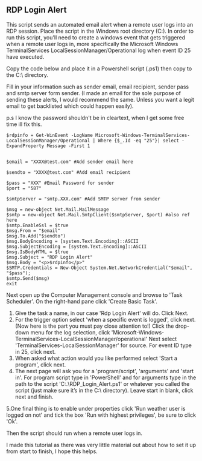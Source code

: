 ## RDP Login Alert


This script sends an automated email alert when a remote user logs into an RDP session. Place the script in the Windows root directory (C:\).
In order to run this script, you'll need to create a windows event that gets triggered when a remote user logs in, more specifically the Microsoft Windows TerminalServices LocalSessionManager/Operational 
log when event ID 25 have executed.

Copy the code below and place it in a Powershell script (.ps1) then copy to the C:\ directory.

Fill in your information such as sender email, email recipient, sender pass and smtp server form sender.
(I made an email for the sole purpose of sending these alerts, I would recommend the same. Unless you want a legit email to get backlisted which could happen easily).

p.s I know the password shouldn't be in cleartext, when I get some free time ill fix this.

```
$rdpinfo = Get-WinEvent -LogName Microsoft-Windows-TerminalServices-LocalSessionManager/Operational | Where {$_.Id -eq "25"}| select -ExpandProperty Message -First 1


$email = "XXXX@test.com" #Add sender email here 

$sendto = "XXXX@test.com" #Add email recipient
 
$pass = "XXX" #Email Password for sender 
$port = "587"
 
$smtpServer = "smtp.XXX.com" #Add SMTP server from sender

$msg = new-object Net.Mail.MailMessage 
$smtp = new-object Net.Mail.SmtpClient($smtpServer, $port) #also ref here
$smtp.EnableSsl = $true 
$msg.From = "$email"  
$msg.To.Add("$sendto") 
$msg.BodyEncoding = [system.Text.Encoding]::ASCII 
$msg.SubjectEncoding = [system.Text.Encoding]::ASCII
$msg.IsBodyHTML = $true  
$msg.Subject = "RDP Login Alert" 
$msg.Body = "<p>$rdpinfo</p>"
$SMTP.Credentials = New-Object System.Net.NetworkCredential("$email", "$pass"); 
$smtp.Send($msg)
exit
```
Next open up the Computer Management console and browse to 'Task Scheduler'. On the right-hand pane click 'Create Basic Task'.

1. Give the task a name, in our case 'Rdp Login Alert' will do. Click Next.
2. For the trigger option select 'when a specific event is logged', click next.
   (Now here is the part you must pay close attention to!) Click the drop-down menu for the log selection, click 'Microsoft-Windows-        TerminalServices-LocalSessionManager/operational'
   Next select 'TerminalServices-LocalSessionManager' for source.
   For event ID type in 25, click next.
3. When asked what action would you like performed select 'Start a program', click next.
4.  The next page will ask you for a 'program/script', 'arguments' and 'start in'.
    For program script type in 'PowerShell' and for arguments type in the path to the script 'C:\.\RDP_Login_Alert.ps1' or whatever you     called the script (just make sure it’s in the C:\ directory). Leave start in blank, click next and finish.

5.One final thing is to enable under properties click 'Run weather user is logged on not' and tick the box 'Run with highest privileges', be sure to click 'Ok'.

Then the script should run when a remote user logs in. 

I made this tutorial as there was very little material out about how to set it up from start to finish, I hope this helps.
